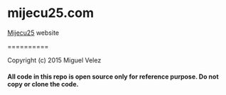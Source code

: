 # mijecu25.com

[Mijecu25](http://www.mijecu25.com/) website

==========

Copyright (c) 2015 Miguel Velez

#### All code in this repo is open source only for reference purpose. **Do not copy or clone the code.**
